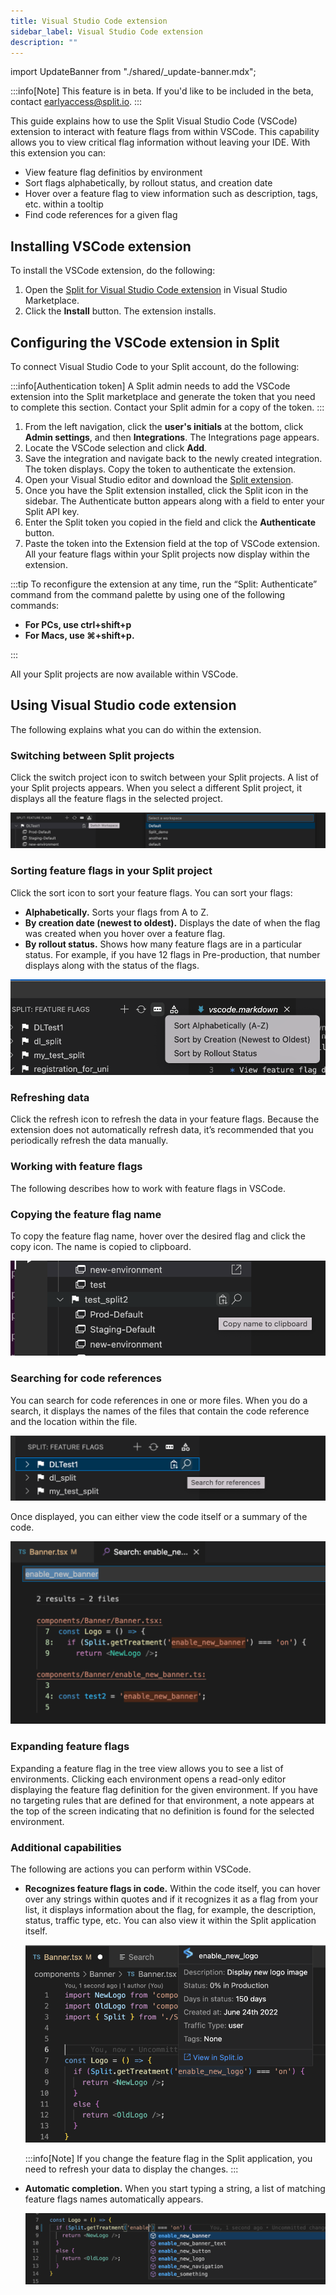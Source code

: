 ```yaml
---
title: Visual Studio Code extension
sidebar_label: Visual Studio Code extension
description: ""
---
```


<p>
  <button hidden style={{borderRadius:'8px', border:'1px', fontFamily:'Courier New', fontWeight:'800', textAlign:'left'}}> help.split.io link: https://help.split.io/hc/en-us/articles/10731776599309-VSCode-extension </button>
</p>

import UpdateBanner from "./shared/_update-banner.mdx";

 <UpdateBanner integration={frontMatter.title} />

:::info[Note]
This feature is in beta. If you'd like to be included in the beta, contact [earlyaccess@split.io](mailto:earlyaccess@split.io).
:::

This guide explains how to use the Split Visual Studio Code (VSCode) extension to interact with feature flags from within VSCode. This capability allows you to view critical flag information without leaving your IDE. With this extension you can:

* View feature flag definitios by environment 
* Sort flags alphabetically, by rollout status, and creation date
* Hover over a feature flag to view information such as description, tags, etc. within a tooltip
* Find code references for a given flag 

## Installing VSCode extension

To install the VSCode extension, do the following:

1. Open the [Split for Visual Studio Code extension](https://marketplace.visualstudio.com/items?itemName=SplitSoftware.splitio) in Visual Studio Marketplace.
2. Click the **Install** button. The extension installs.

## Configuring the VSCode extension in Split

To connect Visual Studio Code to your Split account, do the following:

:::info[Authentication token]
A Split admin needs to add the VSCode extension into the Split marketplace and generate the token that you need to complete this section. Contact your Split admin for a copy of the token.
:::

1. From the left navigation, click the **user's initials** at the bottom, click **Admin settings**, and then **Integrations**. The Integrations page appears.
2. Locate the VSCode selection and click **Add**.
3. Save the integration and navigate back to the newly created integration. The token displays. Copy the token to authenticate the extension.
4. Open your Visual Studio editor and download the [Split extension](https://marketplace.visualstudio.com/items?itemName=SplitSoftware.splitio).
5. Once you have the Split extension installed, click the Split icon in the sidebar. The Authenticate button appears along with a field to enter your Split API key.
6. Enter the Split token you copied in the field and click the **Authenticate** button.
7. Paste the token into the Extension field at the top of VSCode extension. All your feature flags within your Split projects now display within the extension.

:::tip
To reconfigure the extension at any time, run the “Split: Authenticate” command from the command palette by using one of the following commands:
* **For PCs, use ctrl+shift+p**
* **For Macs, use ⌘+shift+p.**

:::

All your Split projects are now available within VSCode.

## Using Visual Studio code extension

The following explains what you can do within the extension.

### Switching between Split projects

Click the switch project icon to switch between your Split projects. A list of your Split projects appears. When you select a different Split project, it displays all the feature flags in the selected project.

![](./static/visual-studio-code-extension-switch-workspace.png)

### Sorting feature flags in your Split project

Click the sort icon to sort your feature flags. You can sort your flags:

* **Alphabetically.** Sorts your flags from A to Z.
* **By creation date (newest to oldest).** Displays the date of when the flag was created when you hover over a feature flag.
* **By rollout status.** Shows how many feature flags are in a particular status. For example, if you have 12 flags in Pre-production, that number displays along with the status of the flags.

![](./static/visual-studio-code-extension-sort-flags.png)

### Refreshing data

Click the refresh icon to refresh the data in your feature flags. Because the extension does not automatically refresh data, it’s recommended that you periodically refresh the data manually.

### Working with feature flags

The following describes how to work with feature flags in VSCode.

### Copying the feature flag name

To copy the feature flag name, hover over the desired flag and click the copy icon. The name is copied to clipboard.

![](./static/visual-studio-code-extension-copy-name.png)

### Searching for code references

You can search for code references in one or more files. When you do a search, it displays the names of the files that contain the code reference and the location within the file.

![](./static/visual-studio-code-extension-search-flag.png)

Once displayed, you can either view the code itself or a summary of the code.

![](./static/visual-studio-code-extension-code-summary.png)

### Expanding feature flags

Expanding a feature flag in the tree view allows you to see a list of environments. Clicking each environment opens a read-only editor displaying the feature flag definition for the given environment. If you have no targeting rules that are defined for that environment, a note appears at the top of the screen indicating that no definition is found for the selected environment.

### Additional capabilities

The following are actions you can perform within VSCode.

* **Recognizes feature flags in code.** Within the code itself, you can hover over any strings within quotes and if it recognizes it as a flag from your list, it displays information about the flag, for example, the description, status, traffic type, etc. You can also view it within the Split application itself.

   ![](./static/visual-studio-code-extension-recognize-feature-flag-in-code.png)

   :::info[Note]
   If you change the feature flag in the Split application, you need to refresh your data to display the changes.
   :::

* **Automatic completion.** When you start typing a string, a list of matching feature flags names automatically appears.

   ![](./static/visual-studio-code-extension-automatic-completion.png)